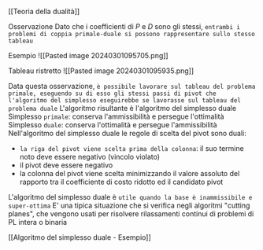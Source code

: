 [[Teoria della dualità]]

Osservazione
Dato che i coefficienti di $P$ e $D$ sono gli stessi, `entrambi i problemi di coppia primale-duale si possono rappresentare sullo stesso tableau`

Esempio
![[Pasted image 20240301095705.png]]

Tableau ristretto
![[Pasted image 20240301095935.png]]

Data questa osservazione, `è possibile lavorare sul tableau del problema primale, eseguendo su di esso gli stessi passi di pivot che l'algoritmo del simplesso eseguirebbe se lavorasse sul tableau del problema duale`
L'algoritmo risultante è l'algoritmo del simplesso duale
Simplesso `primale`: conserva l'ammissibilità e persegue l'ottimalità
Simplesso `duale`: conserva l'ottimalità e persegue l'ammissibilità
Nell'algoritmo del simplesso duale le regole di scelta del pivot sono duali:
- `la riga del pivot viene scelta prima della colonna`: il suo termine noto deve essere negativo (vincolo violato)
- il pivot deve essere negativo
- la colonna del pivot viene scelta minimizzando il valore assoluto del rapporto tra il coefficiente di costo ridotto ed il candidato pivot

L'algoritmo del simplesso duale è `utile quando la base è inammissibile e super-ottima`
E' una tipica situazione che si verifica negli algoritmi "cutting planes", che vengono usati per risolvere rilassamenti continui di problemi di PL intera o binaria

[[Algoritmo del simplesso duale - Esempio]]